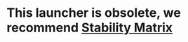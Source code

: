 # This launcher is obsolete, we recommend [Stability Matrix](https://github.com/LykosAI/StabilityMatrix)
